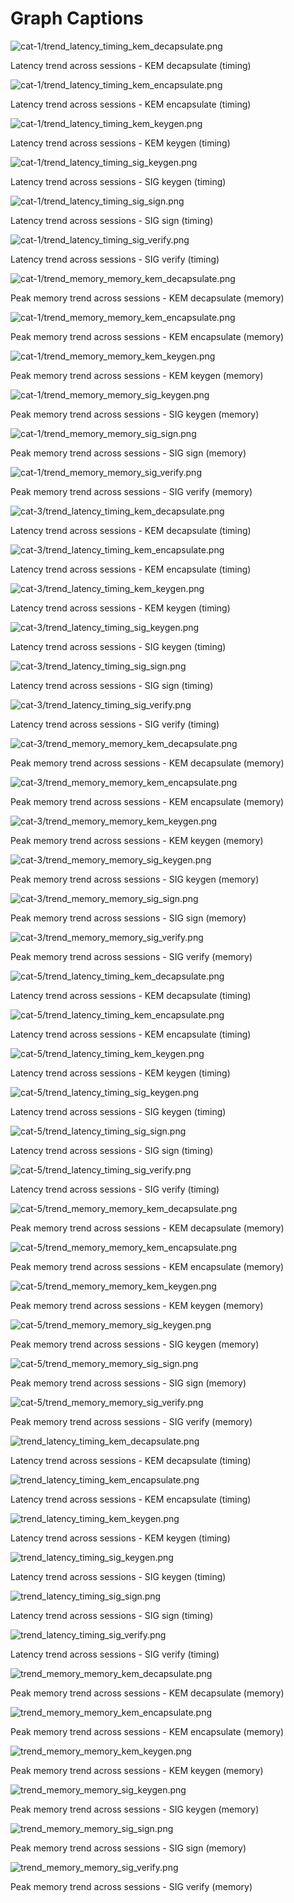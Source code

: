 # Graph Captions

![cat-1/trend_latency_timing_kem_decapsulate.png](cat-1/trend_latency_timing_kem_decapsulate.png)

Latency trend across sessions - KEM decapsulate (timing)

![cat-1/trend_latency_timing_kem_encapsulate.png](cat-1/trend_latency_timing_kem_encapsulate.png)

Latency trend across sessions - KEM encapsulate (timing)

![cat-1/trend_latency_timing_kem_keygen.png](cat-1/trend_latency_timing_kem_keygen.png)

Latency trend across sessions - KEM keygen (timing)

![cat-1/trend_latency_timing_sig_keygen.png](cat-1/trend_latency_timing_sig_keygen.png)

Latency trend across sessions - SIG keygen (timing)

![cat-1/trend_latency_timing_sig_sign.png](cat-1/trend_latency_timing_sig_sign.png)

Latency trend across sessions - SIG sign (timing)

![cat-1/trend_latency_timing_sig_verify.png](cat-1/trend_latency_timing_sig_verify.png)

Latency trend across sessions - SIG verify (timing)

![cat-1/trend_memory_memory_kem_decapsulate.png](cat-1/trend_memory_memory_kem_decapsulate.png)

Peak memory trend across sessions - KEM decapsulate (memory)

![cat-1/trend_memory_memory_kem_encapsulate.png](cat-1/trend_memory_memory_kem_encapsulate.png)

Peak memory trend across sessions - KEM encapsulate (memory)

![cat-1/trend_memory_memory_kem_keygen.png](cat-1/trend_memory_memory_kem_keygen.png)

Peak memory trend across sessions - KEM keygen (memory)

![cat-1/trend_memory_memory_sig_keygen.png](cat-1/trend_memory_memory_sig_keygen.png)

Peak memory trend across sessions - SIG keygen (memory)

![cat-1/trend_memory_memory_sig_sign.png](cat-1/trend_memory_memory_sig_sign.png)

Peak memory trend across sessions - SIG sign (memory)

![cat-1/trend_memory_memory_sig_verify.png](cat-1/trend_memory_memory_sig_verify.png)

Peak memory trend across sessions - SIG verify (memory)

![cat-3/trend_latency_timing_kem_decapsulate.png](cat-3/trend_latency_timing_kem_decapsulate.png)

Latency trend across sessions - KEM decapsulate (timing)

![cat-3/trend_latency_timing_kem_encapsulate.png](cat-3/trend_latency_timing_kem_encapsulate.png)

Latency trend across sessions - KEM encapsulate (timing)

![cat-3/trend_latency_timing_kem_keygen.png](cat-3/trend_latency_timing_kem_keygen.png)

Latency trend across sessions - KEM keygen (timing)

![cat-3/trend_latency_timing_sig_keygen.png](cat-3/trend_latency_timing_sig_keygen.png)

Latency trend across sessions - SIG keygen (timing)

![cat-3/trend_latency_timing_sig_sign.png](cat-3/trend_latency_timing_sig_sign.png)

Latency trend across sessions - SIG sign (timing)

![cat-3/trend_latency_timing_sig_verify.png](cat-3/trend_latency_timing_sig_verify.png)

Latency trend across sessions - SIG verify (timing)

![cat-3/trend_memory_memory_kem_decapsulate.png](cat-3/trend_memory_memory_kem_decapsulate.png)

Peak memory trend across sessions - KEM decapsulate (memory)

![cat-3/trend_memory_memory_kem_encapsulate.png](cat-3/trend_memory_memory_kem_encapsulate.png)

Peak memory trend across sessions - KEM encapsulate (memory)

![cat-3/trend_memory_memory_kem_keygen.png](cat-3/trend_memory_memory_kem_keygen.png)

Peak memory trend across sessions - KEM keygen (memory)

![cat-3/trend_memory_memory_sig_keygen.png](cat-3/trend_memory_memory_sig_keygen.png)

Peak memory trend across sessions - SIG keygen (memory)

![cat-3/trend_memory_memory_sig_sign.png](cat-3/trend_memory_memory_sig_sign.png)

Peak memory trend across sessions - SIG sign (memory)

![cat-3/trend_memory_memory_sig_verify.png](cat-3/trend_memory_memory_sig_verify.png)

Peak memory trend across sessions - SIG verify (memory)

![cat-5/trend_latency_timing_kem_decapsulate.png](cat-5/trend_latency_timing_kem_decapsulate.png)

Latency trend across sessions - KEM decapsulate (timing)

![cat-5/trend_latency_timing_kem_encapsulate.png](cat-5/trend_latency_timing_kem_encapsulate.png)

Latency trend across sessions - KEM encapsulate (timing)

![cat-5/trend_latency_timing_kem_keygen.png](cat-5/trend_latency_timing_kem_keygen.png)

Latency trend across sessions - KEM keygen (timing)

![cat-5/trend_latency_timing_sig_keygen.png](cat-5/trend_latency_timing_sig_keygen.png)

Latency trend across sessions - SIG keygen (timing)

![cat-5/trend_latency_timing_sig_sign.png](cat-5/trend_latency_timing_sig_sign.png)

Latency trend across sessions - SIG sign (timing)

![cat-5/trend_latency_timing_sig_verify.png](cat-5/trend_latency_timing_sig_verify.png)

Latency trend across sessions - SIG verify (timing)

![cat-5/trend_memory_memory_kem_decapsulate.png](cat-5/trend_memory_memory_kem_decapsulate.png)

Peak memory trend across sessions - KEM decapsulate (memory)

![cat-5/trend_memory_memory_kem_encapsulate.png](cat-5/trend_memory_memory_kem_encapsulate.png)

Peak memory trend across sessions - KEM encapsulate (memory)

![cat-5/trend_memory_memory_kem_keygen.png](cat-5/trend_memory_memory_kem_keygen.png)

Peak memory trend across sessions - KEM keygen (memory)

![cat-5/trend_memory_memory_sig_keygen.png](cat-5/trend_memory_memory_sig_keygen.png)

Peak memory trend across sessions - SIG keygen (memory)

![cat-5/trend_memory_memory_sig_sign.png](cat-5/trend_memory_memory_sig_sign.png)

Peak memory trend across sessions - SIG sign (memory)

![cat-5/trend_memory_memory_sig_verify.png](cat-5/trend_memory_memory_sig_verify.png)

Peak memory trend across sessions - SIG verify (memory)

![trend_latency_timing_kem_decapsulate.png](trend_latency_timing_kem_decapsulate.png)

Latency trend across sessions - KEM decapsulate (timing)

![trend_latency_timing_kem_encapsulate.png](trend_latency_timing_kem_encapsulate.png)

Latency trend across sessions - KEM encapsulate (timing)

![trend_latency_timing_kem_keygen.png](trend_latency_timing_kem_keygen.png)

Latency trend across sessions - KEM keygen (timing)

![trend_latency_timing_sig_keygen.png](trend_latency_timing_sig_keygen.png)

Latency trend across sessions - SIG keygen (timing)

![trend_latency_timing_sig_sign.png](trend_latency_timing_sig_sign.png)

Latency trend across sessions - SIG sign (timing)

![trend_latency_timing_sig_verify.png](trend_latency_timing_sig_verify.png)

Latency trend across sessions - SIG verify (timing)

![trend_memory_memory_kem_decapsulate.png](trend_memory_memory_kem_decapsulate.png)

Peak memory trend across sessions - KEM decapsulate (memory)

![trend_memory_memory_kem_encapsulate.png](trend_memory_memory_kem_encapsulate.png)

Peak memory trend across sessions - KEM encapsulate (memory)

![trend_memory_memory_kem_keygen.png](trend_memory_memory_kem_keygen.png)

Peak memory trend across sessions - KEM keygen (memory)

![trend_memory_memory_sig_keygen.png](trend_memory_memory_sig_keygen.png)

Peak memory trend across sessions - SIG keygen (memory)

![trend_memory_memory_sig_sign.png](trend_memory_memory_sig_sign.png)

Peak memory trend across sessions - SIG sign (memory)

![trend_memory_memory_sig_verify.png](trend_memory_memory_sig_verify.png)

Peak memory trend across sessions - SIG verify (memory)
